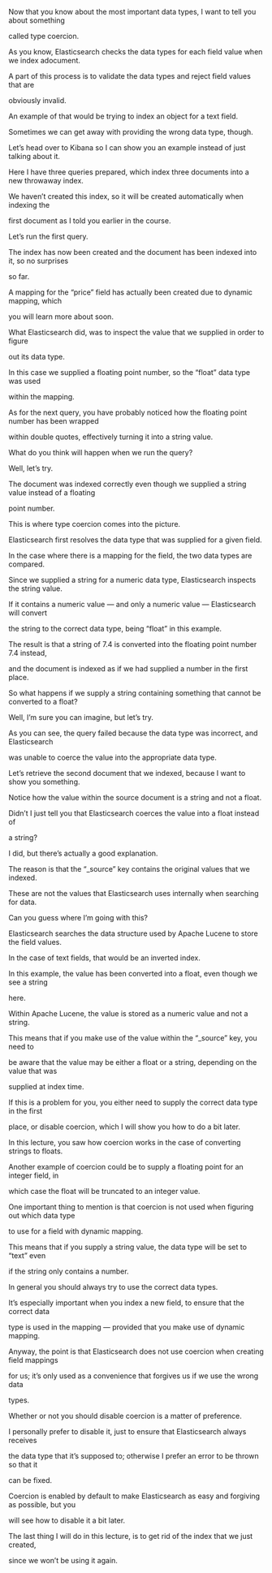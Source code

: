 Now that you know about the most important data types, I want to tell you about something

called type coercion.

As you know, Elasticsearch checks the data types for each field value when we index adocument.

A part of this process is to validate the data types and reject field values that are

obviously invalid.

An example of that would be trying to index an object for a text field.

Sometimes we can get away with providing the wrong data type, though.

Let’s head over to Kibana so I can show you an example instead of just talking about it.

Here I have three queries prepared, which index three documents into a new throwaway index.

We haven’t created this index, so it will be created automatically when indexing the

first document as I told you earlier in the course.

Let’s run the first query.

The index has now been created and the document has been indexed into it, so no surprises

so far.

A mapping for the “price” field has actually been created due to dynamic mapping, which

you will learn more about soon.

What Elasticsearch did, was to inspect the value that we supplied in order to figure

out its data type.

In this case we supplied a floating point number, so the “float” data type was used

within the mapping.

As for the next query, you have probably noticed how the floating point number has been wrapped

within double quotes, effectively turning it into a string value.

What do you think will happen when we run the query?

Well, let’s try.

The document was indexed correctly even though we supplied a string value instead of a floating

point number.

This is where type coercion comes into the picture.

Elasticsearch first resolves the data type that was supplied for a given field.

In the case where there is a mapping for the field, the two data types are compared.

Since we supplied a string for a numeric data type, Elasticsearch inspects the string value.

If it contains a numeric value — and only a numeric value — Elasticsearch will convert

the string to the correct data type, being “float” in this example.

The result is that a string of 7.4 is converted into the floating point number 7.4 instead,

and the document is indexed as if we had supplied a number in the first place.

So what happens if we supply a string containing something that cannot be converted to a float?

Well, I’m sure you can imagine, but let’s try.

As you can see, the query failed because the data type was incorrect, and Elasticsearch

was unable to coerce the value into the appropriate data type.

Let’s retrieve the second document that we indexed, because I want to show you something.

Notice how the value within the source document is a string and not a float.

Didn’t I just tell you that Elasticsearch coerces the value into a float instead of

a string?

I did, but there’s actually a good explanation.

The reason is that the “_source” key contains the original values that we indexed.

These are not the values that Elasticsearch uses internally when searching for data.

Can you guess where I’m going with this?

Elasticsearch searches the data structure used by Apache Lucene to store the field values.

In the case of text fields, that would be an inverted index.

In this example, the value has been converted into a float, even though we see a string

here.

Within Apache Lucene, the value is stored as a numeric value and not a string.

This means that if you make use of the value within the “_source” key, you need to

be aware that the value may be either a float or a string, depending on the value that was

supplied at index time.

If this is a problem for you, you either need to supply the correct data type in the first

place, or disable coercion, which I will show you how to do a bit later.

In this lecture, you saw how coercion works in the case of converting strings to floats.

Another example of coercion could be to supply a floating point for an integer field, in

which case the float will be truncated to an integer value.

One important thing to mention is that coercion is not used when figuring out which data type

to use for a field with dynamic mapping.

This means that if you supply a string value, the data type will be set to “text” even

if the string only contains a number.

In general you should always try to use the correct data types.

It’s especially important when you index a new field, to ensure that the correct data

type is used in the mapping — provided that you make use of dynamic mapping.

Anyway, the point is that Elasticsearch does not use coercion when creating field mappings

for us; it’s only used as a convenience that forgives us if we use the wrong data

types.

Whether or not you should disable coercion is a matter of preference.

I personally prefer to disable it, just to ensure that Elasticsearch always receives

the data type that it’s supposed to; otherwise I prefer an error to be thrown so that it

can be fixed.

Coercion is enabled by default to make Elasticsearch as easy and forgiving as possible, but you

will see how to disable it a bit later.

The last thing I will do in this lecture, is to get rid of the index that we just created,

since we won’t be using it again.